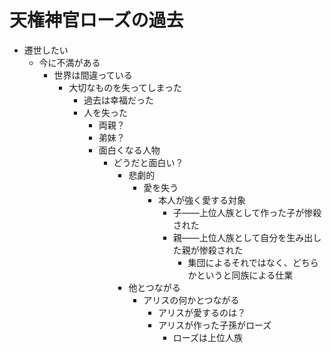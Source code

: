 # 天権神官ローズの過去
- 遷世したい
  - 今に不満がある
    - 世界は間違っている
      - 大切なものを失ってしまった
        - 過去は幸福だった
        - 人を失った
          - 両親？
          - 弟妹？
          - 面白くなる人物
            - どうだと面白い？
              - 悲劇的
                - 愛を失う
                  - 本人が強く愛する対象
                    - 子――上位人族として作った子が惨殺された
                    - 親――上位人族として自分を生み出した親が惨殺された
                      - 集団によるそれではなく、どちらかというと同族による仕業
              - 他とつながる
                - アリスの何かとつながる
                  - アリスが愛するのは？
                  - アリスが作った子孫がローズ
                    - ローズは上位人族
